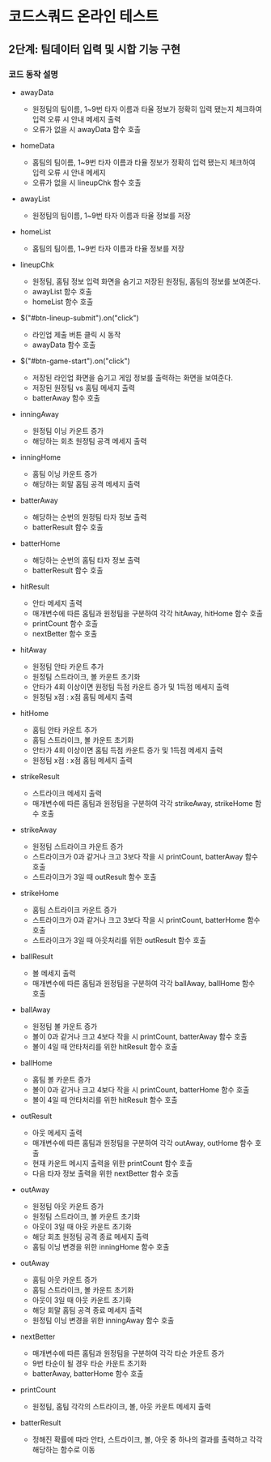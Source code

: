 # 코드스쿼드 온라인 테스트

## 2단계: 팀데이터 입력 및 시합 기능 구현

### 코드 동작 설명

- awayData
  - 원정팀의 팀이름, 1~9번 타자 이름과 타율 정보가 정확히 입력 됐는지 체크하여 입력 오류 시 안내 메세지 출력
  - 오류가 없을 시 awayData 함수 호출

- homeData
  - 홈팀의 팀이름, 1~9번 타자 이름과 타율 정보가 정확히 입력 됐는지 체크하여 입력 오류 시 안내 메세지 
  - 오류가 없을 시 lineupChk 함수 호출
 
- awayList
  - 원정팀의 팀이름, 1~9번 타자 이름과 타율 정보를 저장

- homeList
  - 홈팀의 팀이름, 1~9번 타자 이름과 타율 정보를 저장

- lineupChk
  - 원정팀, 홈팀 정보 입력 화면을 숨기고 저장된 원정팀, 홈팀의 정보를 보여준다.
  - awayList 함수 호출
  - homeList 함수 호출

- $("#btn-lineup-submit").on("click")
  - 라인업 제출 버튼 클릭 시 동작
  - awayData 함수 호출
  
- $("#btn-game-start").on("click")
  - 저장된 라인업 화면을 숨기고 게임 정보를 출력하는 화면을 보여준다.
  - 저장된 원정팀 vs 홈팀 메세지 출력
  - batterAway 함수 호출
  
- inningAway
  - 원정팀 이닝 카운트 증가
  - 해당하는 회초 원정팀 공격 메세지 출력
  
- inningHome
  - 홈팀 이닝 카운트 증가
  - 해당하는 회말 홈팀 공격 메세지 출력

- batterAway
  - 해당하는 순번의 원정팀 타자 정보 출력 
  - batterResult 함수 호출

- batterHome
  - 해당하는 순번의 홈팀 타자 정보 출력 
  - batterResult 함수 호출
  
- hitResult
  - 안타 메세지 출력
  - 매개변수에 따른 홈팀과 원정팀을 구분하여 각각 hitAway, hitHome 함수 호출
  - printCount 함수 호출
  - nextBetter 함수 호출
  
- hitAway
  - 원정팀 안타 카운트 추가
  - 원정팀 스트라이크, 볼 카운트 초기화
  - 안타가 4회 이상이면 원정팀 득점 카운트 증가 및 1득점 메세지 출력
  - 원정팀 x점 : x점 홈팀 메세지 출력

- hitHome
  - 홈팀 안타 카운트 추가
  - 홈팀 스트라이크, 볼 카운트 초기화
  - 안타가 4회 이상이면 홈팀 득점 카운트 증가 및 1득점 메세지 출력
  - 원정팀 x점 : x점 홈팀 메세지 출력

- strikeResult
  - 스트라이크 메세지 출력
  - 매개변수에 따른 홈팀과 원정팀을 구분하여 각각 strikeAway, strikeHome 함수 호출
  
- strikeAway
  - 원정팀 스트라이크 카운트 증가
  - 스트라이크가 0과 같거나 크고 3보다 작을 시 printCount, batterAway 함수 호출
  - 스트라이크가 3일 때 outResult 함수 호출
  
- strikeHome
  - 홈팀 스트라이크 카운트 증가
  - 스트라이크가 0과 같거나 크고 3보다 작을 시 printCount, batterHome 함수 호출
  - 스트라이크가 3일 때 아웃처리를 위한 outResult 함수 호출
  
- ballResult
  - 볼 메세지 출력
  - 매개변수에 따른 홈팀과 원정팀을 구분하여 각각 ballAway, ballHome 함수 호출

- ballAway
  - 원정팀 볼 카운트 증가
  - 볼이 0과 같거나 크고 4보다 작을 시 printCount, batterAway 함수 호출
  - 볼이 4일 때 안타처리를 위한 hitResult 함수 호출

- ballHome
  - 홈팀 볼 카운트 증가
  - 볼이 0과 같거나 크고 4보다 작을 시 printCount, batterHome 함수 호출
  - 볼이 4일 때 안타처리를 위한 hitResult 함수 호출
  
- outResult
  - 아웃 메세지 출력
  - 매개변수에 따른 홈팀과 원정팀을 구분하여 각각 outAway, outHome 함수 호출
  - 현재 카운트 메시지 출력을 위한 printCount 함수 호출
  - 다음 타자 정보 출력을 위한 nextBetter 함수 호출
  
- outAway
  - 원정팀 아웃 카운트 증가
  - 원정팀 스트라이크, 볼 카운트 초기화
  - 아웃이 3일 때 아웃 카운트 초기화
  - 해당 회초 원정팀 공격 종료 메세지 출력
  - 홈팀 이닝 변경을 위한 inningHome 함수 호출

- outAway
  - 홈팀 아웃 카운트 증가
  - 홈팀 스트라이크, 볼 카운트 초기화
  - 아웃이 3일 때 아웃 카운트 초기화
  - 해당 회말 홈팀 공격 종료 메세지 출력
  - 원정팀 이닝 변경을 위한 inningAway 함수 호출

- nextBetter
  - 매개변수에 따른 홈팀과 원정팀을 구분하여 각각 타순 카운트 증가
  - 9번 타순이 될 경우 타순 카운트 초기화
  - batterAway, batterHome 함수 호출

- printCount
  - 원정팀, 홈팀 각각의 스트라이크, 볼, 아웃 카운트 메세지 출력

- batterResult
  - 정해진 확률에 따라 안타, 스트라이크, 볼, 아웃 중 하나의 결과를 출력하고 각각 해당하는 함수로 이동
